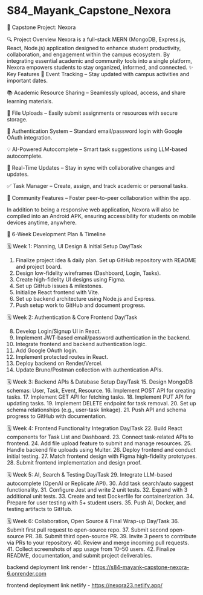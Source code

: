 # S84_Mayank_Capstone_Nexora
🧠 Capstone Project: Nexora

🔍 Project Overview
Nexora is a full-stack MERN (MongoDB, Express.js, React, Node.js) application designed to enhance student productivity, collaboration, and engagement within the campus ecosystem. By integrating essential academic and community tools into a single platform, Nexora empowers students to stay organized, informed, and connected.
✨ Key Features
📅 Event Tracking – Stay updated with campus activities and important dates.


📚 Academic Resource Sharing – Seamlessly upload, access, and share learning materials.


📂 File Uploads – Easily submit assignments or resources with secure storage.


🔐 Authentication System – Standard email/password login with Google OAuth integration.


💡 AI-Powered Autocomplete – Smart task suggestions using LLM-based autocomplete.


🔄 Real-Time Updates – Stay in sync with collaborative changes and updates.


✅ Task Manager – Create, assign, and track academic or personal tasks.


👥 Community Features – Foster peer-to-peer collaboration within the app.


In addition to being a responsive web application, Nexora will also be compiled into an Android APK, ensuring accessibility for students on mobile devices anytime, anywhere.

📅 6-Week Development Plan & Timeline

🗓️ Week 1: Planning, UI Design & Initial Setup
Day/Task

1. Finalize project idea & daily plan. Set up GitHub repository with README and project board.
2. Design low-fidelity wireframes (Dashboard, Login, Tasks).
3. Create high-fidelity UI designs using Figma.
4. Set up GitHub issues & milestones.
5. Initialize React frontend with Vite.
6. Set up backend architecture using Node.js and Express.
7. Push setup work to GitHub and document progress.


🗓️ Week 2: Authentication & Core Frontend
Day/Task

8. Develop Login/Signup UI in React.
9. Implement JWT-based email/password authentication in the backend.
10. Integrate frontend and backend authentication logic.
11. Add Google OAuth login.
12. Implement protected routes in React.
13. Deploy backend on Render/Vercel.
14. Update Bruno/Postman collection with authentication APIs.


🗓️ Week 3: Backend APIs & Database Setup
Day/Task
15. Design MongoDB schemas: User, Task, Event, Resource.
16. Implement POST API for creating tasks.
17. Implement GET API for fetching tasks.
18. Implement PUT API for updating tasks.
19. Implement DELETE endpoint for task removal.
20. Set up schema relationships (e.g., user-task linkage).
21. Push API and schema progress to GitHub with documentation.


🗓️ Week 4: Frontend Functionality Integration
Day/Task
22. Build React components for Task List and Dashboard.
23. Connect task-related APIs to frontend.
24. Add file upload feature to submit and manage resources.
25. Handle backend file uploads using Multer.
26. Deploy frontend and conduct initial testing.
27. Match frontend design with Figma high-fidelity prototypes.
28. Submit frontend implementation and design proof.


🗓️ Week 5: AI, Search & Testing
Day/Task
29. Integrate LLM-based autocomplete (OpenAI or Replicate API).
30. Add task search/auto suggest functionality.
31. Configure Jest and write 2 unit tests.
32. Expand with 3 additional unit tests.
33. Create and test Dockerfile for containerization.
34. Prepare for user testing with 5+ student users.
35. Push AI, Docker, and testing artifacts to GitHub.


🗓️ Week 6: Collaboration, Open Source & Final Wrap-up
Day/Task
36. Submit first pull request to open-source repo.
37. Submit second open-source PR.
38. Submit third open-source PR.
39. Invite 3 peers to contribute via PRs to your repository.
40. Review and merge incoming pull requests.
41. Collect screenshots of app usage from 10–50 users.
42. Finalize README, documentation, and submit project deliverables.



backend deployment link render - https://s84-mayank-capstone-nexora-6.onrender.com

frontend deployment link netlify - https://nexora23.netlify.app/
